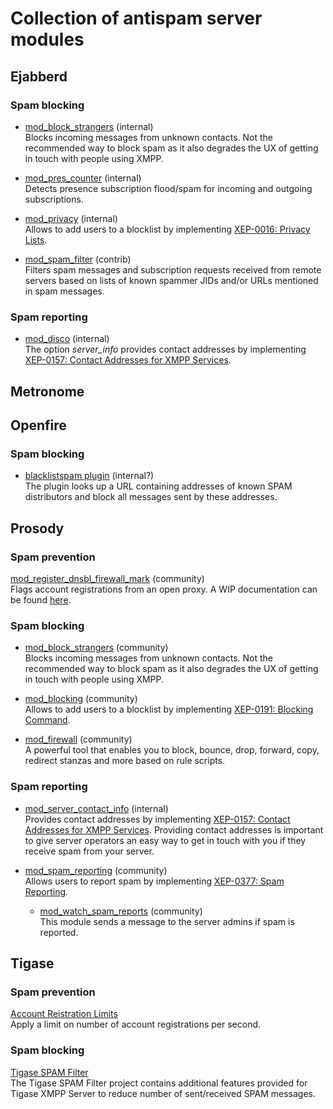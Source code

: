 # Collection of antispam server modules

## Ejabberd

### Spam blocking

* [mod_block_strangers](https://docs.ejabberd.im/admin/configuration/modules/#mod-block-strangers) (internal)    
Blocks incoming messages from unknown contacts. Not the recommended way to block spam as it also degrades the 
UX of getting in touch with people using XMPP.

* [mod_pres_counter](https://docs.ejabberd.im/admin/configuration/modules/#mod-pres-counter) (internal)   
Detects presence subscription flood/spam for incoming and outgoing subscriptions.

* [mod_privacy](https://docs.ejabberd.im/admin/configuration/modules/#mod-privacy) (internal)        
Allows to add users to a blocklist by implementing [XEP-0016: Privacy Lists](https://xmpp.org/extensions/xep-0016.html).

* [mod_spam_filter](https://github.com/processone/ejabberd-contrib/tree/master/mod_spam_filter) (contrib)    
Filters spam messages and subscription requests received from remote servers based on lists of known spammer
JIDs and/or URLs mentioned in spam messages.

### Spam reporting

* [mod_disco](https://docs.ejabberd.im/admin/configuration/modules/#mod-disco) (internal)    
The option *server_info* provides contact addresses by implementing [XEP-0157: Contact Addresses for XMPP Services](https://xmpp.org/extensions/xep-0157.html).

## Metronome

## Openfire

### Spam blocking

* [blacklistspam plugin](https://www.igniterealtime.org/projects/openfire/plugin-archive.jsp?plugin=blacklistspam) (internal?)    
The plugin looks up a URL containing addresses of known SPAM distributors and block all messages sent by
these addresses.

## Prosody

### Spam prevention

[mod_register_dnsbl_firewall_mark](https://modules.prosody.im/mod_register_dnsbl_firewall_mark.html) (community)    
Flags account registrations from an open proxy. A WIP documentation can be found [here](https://github.com/JabberSPAM/resources/blob/master/prosody/restrict-proxy-registrations.md).

### Spam blocking

* [mod_block_strangers](https://modules.prosody.im/mod_block_strangers.html) (community)    
Blocks incoming messages from unknown contacts. Not the recommended way to block spam as it also degrades the 
UX of getting in touch with people using XMPP.

* [mod_blocking](https://modules.prosody.im/mod_blocking.html) (community)        
Allows to add users to a blocklist by implementing [XEP-0191: Blocking Command](https://xmpp.org/extensions/xep-0191.html).

* [mod_firewall](https://modules.prosody.im/mod_firewall.html) (community)    
A powerful tool that enables you to block, bounce, drop, forward, copy, redirect stanzas and more based
on rule scripts.

### Spam reporting

* [mod_server_contact_info](https://prosody.im/doc/modules/mod_server_contact_info) (internal)    
Provides contact addresses by implementing [XEP-0157: Contact Addresses for XMPP Services](https://xmpp.org/extensions/xep-0157.html).
Providing contact addresses is important to give server operators an easy way to get in touch with you
if they receive spam from your server.

* [mod_spam_reporting](https://modules.prosody.im/mod_spam_reporting.html) (community)    
Allows users to report spam by implementing [XEP-0377: Spam Reporting](https://xmpp.org/extensions/xep-0377.html).
    * [mod_watch_spam_reports](https://modules.prosody.im/mod_watch_spam_reports.html) (community)    
    This module sends a message to the server admins if spam is reported.

## Tigase

### Spam prevention

[Account Reistration Limits](https://docs.tigase.net/tigase-server/8.0.0/Administration_Guide/html/#accountRegLimit)    
Apply a limit on number of account registrations per second.

### Spam blocking

[Tigase SPAM Filter](https://docs.tigase.net/tigase-server/8.0.0/Administration_Guide/html/#_tigase_spam_filter)    
The Tigase SPAM Filter project contains additional features provided for Tigase XMPP Server to reduce number of sent/received SPAM messages.

